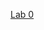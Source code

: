 [Lab 0](https://github.com/nhauzenb/SGPE-ATSE-ECNM11049/edit/main/Lab%20Material/Lab%200/ECNM11049-IntrotoR.html)
